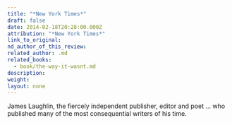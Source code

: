 ```yaml
---
title: "*New York Times*"
draft: false
date: 2014-02-18T20:28:00.000Z
attribution: "*New York Times*"
link_to_original:
nd_author_of_this_review:
related_author: .md
related_books:
  - book/the-way-it-wasnt.md
description:
weight:
layout: none
---
```

James Laughlin, the fiercely independent publisher, editor and poet ... who published many of the most consequential writers of his time.

